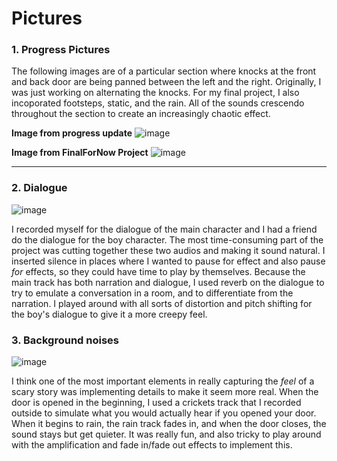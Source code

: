 # Pictures

### 1. Progress Pictures

The following images are of a particular section where knocks at the front and back door are being panned between the left and the right. Originally, I was just working on alternating the knocks. For my final project, I also incoporated footsteps, static, and the rain. All of the sounds crescendo throughout the section to create an increasingly chaotic effect.

**Image from progress update**
![image](https://user-images.githubusercontent.com/71287088/191090098-2110ffb0-f8c8-454c-a20f-7985a2109647.png)

**Image from FinalForNow Project**
![image](https://user-images.githubusercontent.com/71287088/192175491-b30d15a1-2bdc-4944-b9ce-8a3f68791486.png)

------------------------------------------------------------------------------------------------------------------------------------------

### 2. Dialogue

![image](https://user-images.githubusercontent.com/71287088/192175832-a01c3b28-d054-4c9a-9668-89c574387666.png)

I recorded myself for the dialogue of the main character and I had a friend do the dialogue for the boy character. The most time-consuming part of the project was cutting together these two audios and making it sound natural. I inserted silence in places where I wanted to pause for effect and also pause *for* effects, so they could have time to play by themselves. Because the main track has both narration and dialogue, I used reverb on the dialogue to try to emulate a conversation in a room, and to differentiate from the narration. I played around with all sorts of distortion and pitch shifting for the boy's dialogue to give it a more creepy feel.

### 3. Background noises

![image](https://user-images.githubusercontent.com/71287088/192176278-81658211-03b5-4534-829f-86ea3a059b53.png)


I think one of the most important elements in really capturing the *feel* of a scary story was implementing details to make it seem more real. When the door is opened in the beginning, I used a crickets track that I recorded outside to simulate what you would actually hear if you opened your door. When it begins to rain, the rain track fades in, and when the door closes, the sound stays but get quieter. It was really fun, and also tricky to play around with the amplification and fade in/fade out effects to implement this. 
